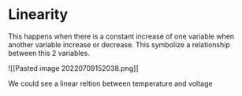 # Linearity
This happens when there is a constant increase of one variable when another variable increase or decrease. This symbolize a relationship between this 2 variables. 

![[Pasted image 20220709152038.png]]

We could see a linear reltion between temperature and voltage